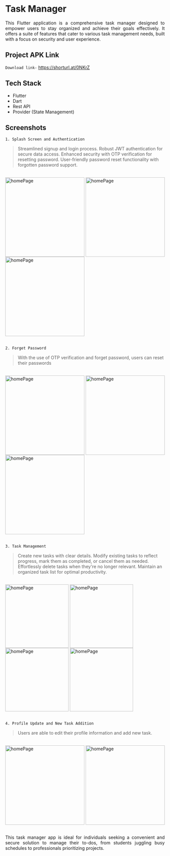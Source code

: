 # Task Manager
<p align="justify">This Flutter application is a comprehensive task manager designed to empower users to stay organized and achieve their goals effectively. It offers a suite of features that cater to various task management needs, built with a focus on security and user experience.</p>

## Project APK Link
`Download link-` https://shorturl.at/0NKrZ
<br />

## Tech Stack
- Flutter
- Dart
- Rest API
- Provider (State Management) <br />

## Screenshots
`1. Splash Screen and Authentication` <br />
> Streamlined signup and login process.
Robust JWT authentication for secure data access.
Enhanced security with OTP verification for resetting password.
User-friendly password reset functionality with forgotten password support.
<br />
<img align="center" alt ="homePage" width ="250" src="https://github.com/Nafis71/task_manager/assets/57575805/0f652b4f-b991-47ae-a4ea-83fd03af34f8"></img>
<img align="center" alt ="homePage" width ="250" src="https://github.com/Nafis71/task_manager/assets/57575805/39119a88-23ae-4dc5-818d-d9f637e63f0c"></img>
<img align="center" alt ="homePage" width ="250" src="https://github.com/Nafis71/task_manager/assets/57575805/df5f1c48-f98b-4087-b2c5-c5f1a9aebd1f"></img>
<br />

<br />

`2. Forget Password` <br />
> With the use of OTP verification and forget password, users can reset their passwords
<br />
<img align="center" alt ="homePage" width ="250" src="https://github.com/Nafis71/task_manager/assets/57575805/744bec3e-dd9e-4c03-9602-06163ac02c87"></img>
<img align="center" alt ="homePage" width ="250" src="https://github.com/Nafis71/task_manager/assets/57575805/a376e2d5-8199-44d4-b6f9-9631e1fa8801"></img>
<img align="center" alt ="homePage" width ="250" src="https://github.com/Nafis71/task_manager/assets/57575805/5e0cd239-1517-4a29-bada-3770695b615d"></img>
<br />

<br />

`3. Task Management` <br />
> Create new tasks with clear details.
Modify existing tasks to reflect progress, mark them as completed, or cancel them as needed.
Effortlessly delete tasks when they're no longer relevant.
Maintain an organized task list for optimal productivity.
<br />
<img align="center" alt ="homePage" width ="200" src="https://github.com/Nafis71/task_manager/assets/57575805/177510e4-5d3d-4875-8350-62b74f313005"></img>
<img align="center" alt ="homePage" width ="200" src="https://github.com/Nafis71/task_manager/assets/57575805/585b51be-2d05-4950-a35d-e16487602eb9"></img>
<img align="center" alt ="homePage" width ="200" src="https://github.com/Nafis71/task_manager/assets/57575805/439ed780-4b70-46ba-baac-f13f881542f5"></img>
<img align="center" alt ="homePage" width ="200" src="https://github.com/Nafis71/task_manager/assets/57575805/cac27c32-8fe6-46f9-883c-7dca64035fbb"></img>
<br />

<br />

`4. Profile Update and New Task Addition` <br />
> Users are able to edit their profile information and add new task.
<br />
<img align="center" alt ="homePage" width ="250" src="https://github.com/Nafis71/task_manager/assets/57575805/b7b93142-3586-4270-af45-e74b9950e30e"></img>
<img align="center" alt ="homePage" width ="250" src="https://github.com/Nafis71/task_manager/assets/57575805/8913d40e-4439-4e64-8c16-b6349996abdd"></img>

<br />
<br />

<p align="justify">This task manager app is ideal for individuals seeking a convenient and secure solution to manage their to-dos, from students juggling busy schedules to professionals prioritizing projects.</p>
<br />
